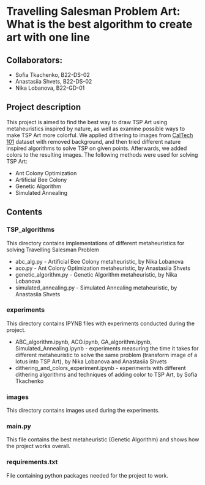 # Travelling Salesman Problem Art: What is the best algorithm to create art with one line

## Collaborators:
- Sofia Tkachenko, B22-DS-02
- Anastasiia Shvets, B22-DS-02
- Nika Lobanova, B22-GD-01

## Project description
This project is aimed to find the best way to draw TSP Art using metaheuristics inspired by nature, as well as examine possible ways to make TSP Art more colorful. We applied dithering to images from [CalTech 101](https://data.caltech.edu/records/mzrjq-6wc02) dataset with removed background, and then tried different nature inspired algorithms to solve TSP on given points. Afterwards, we added colors to the resulting images. 
The following methods were used for solving TSP Art:
- Ant Colony Optimization
- Artificial Bee Colony
- Genetic Algorithm
- Simulated Annealing

## Contents
### TSP_algorithms
This directory contains implementations of different metaheuristics for solving Travelling Salesman Problem
- abc_alg.py - Artificial Bee Colony metaheuristic, by Nika Lobanova
- aco.py - Ant Colony Optimization metaheuristic, by Anastasiia Shvets
- genetic_algorithm.py - Genetic Algorithm metaheuristic, by Nika Lobanova
- simulated_annealing.py - Simulated Annealing metaheuristic, by Anastasiia Shvets

### experiments
This directory contains IPYNB files with experiments conducted during the project.
- ABC_algorithm.ipynb, ACO.ipynb, GA_algorithm.ipynb, Simulated_Annealing.ipynb - experiments measuring the time it takes for different metaheuristic to solve the same problem (transform image of a lotus into TSP Art), by Nika Lobanova and Anastasiia Shvets
- dithering_and_colors_experiment.ipynb - experiments with different dithering algorithms and techniques of adding color to TSP Art, by Sofia Tkachenko

### images
This directory contains images used during the experiments.

### main.py
This file contains the best metaheuristic (Genetic Algorithm) and shows how the project works overall.

### requirements.txt
File containing python packages needed for the project to work.
